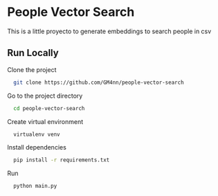 
# People Vector Search

This is a little proyecto to generate embeddings to search people in csv


## Run Locally

Clone the project

```bash
  git clone https://github.com/GM4nn/people-vector-search
```

Go to the project directory

```bash
  cd people-vector-search
```

Create virtual environment

```bash
  virtualenv venv
```

Install dependencies

```bash
  pip install -r requirements.txt
```

Run

```bash
  python main.py
```

